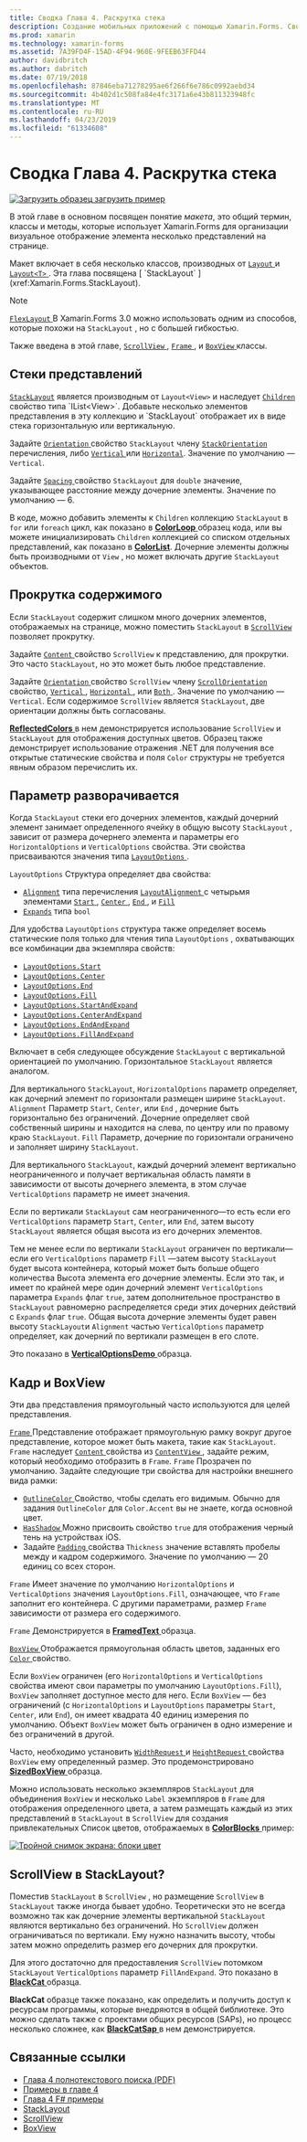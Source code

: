```yaml
---
title: Сводка Глава 4. Раскрутка стека
description: Создание мобильных приложений с помощью Xamarin.Forms. Сводка Глава 4. Раскрутка стека
ms.prod: xamarin
ms.technology: xamarin-forms
ms.assetid: 7A39FD4F-15AD-4F94-960E-9FEEB63FFD44
author: davidbritch
ms.author: dabritch
ms.date: 07/19/2018
ms.openlocfilehash: 87846eba71278295ae6f266f6e786c0992aebd34
ms.sourcegitcommit: 4b402d1c508fa84e4fc3171a6e43b811323948fc
ms.translationtype: MT
ms.contentlocale: ru-RU
ms.lasthandoff: 04/23/2019
ms.locfileid: "61334608"
---
```

# <a name="summary-of-chapter-4-scrolling-the-stack"></a>Сводка Глава 4. Раскрутка стека

[![Загрузить образец](~/media/shared/download.png) загрузить пример](https://github.com/xamarin/xamarin-forms-book-samples/tree/master/Chapter04)

В этой главе в основном посвящен понятие *макета*, это общий термин, классы и методы, которые использует Xamarin.Forms для организации визуальное отображение элемента несколько представлений на странице.

Макет включает в себя несколько классов, производных от [ `Layout` ](xref:Xamarin.Forms.Layout) и [ `Layout<T>` ](xref:Xamarin.Forms.Layout`1). Эта глава посвящена [ `StackLayout` ](xref:Xamarin.Forms.StackLayout).

> [!NOTE]
> [ `FlexLayout` ](~/xamarin-forms/user-interface/layouts/flex-layout.md) В Xamarin.Forms 3.0 можно использовать одним из способов, которые похожи на `StackLayout` , но с большей гибкостью.

Также введена в этой главе, [ `ScrollView` ](xref:Xamarin.Forms.ScrollView), [ `Frame` ](xref:Xamarin.Forms.Frame), и [ `BoxView` ](xref:Xamarin.Forms.BoxView) классы.

## <a name="stacks-of-views"></a>Стеки представлений

[`StackLayout`](xref:Xamarin.Forms.StackLayout) является производным от `Layout<View>` и наследует [ `Children` ](xref:Xamarin.Forms.Layout`1) свойство типа `IList<View>`. Добавьте несколько элементов представления в эту коллекцию и `StackLayout` отображает их в виде стека горизонтальную или вертикальную.

Задайте [ `Orientation` ](xref:Xamarin.Forms.StackLayout.Orientation) свойство `StackLayout` члену [ `StackOrientation` ](xref:Xamarin.Forms.StackOrientation) перечисления, либо [ `Vertical` ](xref:Xamarin.Forms.StackOrientation.Vertical) или [ `Horizontal`](xref:Xamarin.Forms.StackOrientation.Horizontal). Значение по умолчанию — `Vertical`.

Задайте [ `Spacing` ](xref:Xamarin.Forms.StackLayout.Spacing) свойство `StackLayout` для `double` значение, указывающее расстояние между дочерние элементы. Значение по умолчанию — 6.

В коде, можно добавить элементы к `Children` коллекцию `StackLayout` в `for` или `foreach` цикл, как показано в [ **ColorLoop** ](https://github.com/xamarin/xamarin-forms-book-samples/tree/master/Chapter04/ColorLoop) образец кода, или вы можете инициализировать `Children` коллекцией со списком отдельных представлений, как показано в [ **ColorList**](https://github.com/xamarin/xamarin-forms-book-samples/tree/master/Chapter04/ColorList). Дочерние элементы должны быть производными от `View` , но может включать другие `StackLayout` объектов.

## <a name="scrolling-content"></a>Прокрутка содержимого

Если `StackLayout` содержит слишком много дочерних элементов, отображаемых на странице, можно поместить `StackLayout` в [ `ScrollView` ](xref:Xamarin.Forms.ScrollView) позволяет прокрутку.

Задайте [ `Content` ](xref:Xamarin.Forms.ScrollView.Content) свойство `ScrollView` к представлению, для прокрутки. Это часто `StackLayout`, но это может быть любое представление.

Задайте [ `Orientation` ](xref:Xamarin.Forms.ScrollView.Orientation) свойство `ScrollView` члену [ `ScrollOrientation` ](xref:Xamarin.Forms.ScrollOrientation) свойство, [ `Vertical` ](xref:Xamarin.Forms.ScrollOrientation.Vertical), [ `Horizontal` ](xref:Xamarin.Forms.ScrollOrientation.Horizontal), или [ `Both` ](xref:Xamarin.Forms.ScrollOrientation.Both). Значение по умолчанию — `Vertical`. Если содержимое `ScrollView` является `StackLayout`, две ориентации должны быть согласованы.

[ **ReflectedColors** ](https://github.com/xamarin/xamarin-forms-book-samples/tree/master/Chapter04/ReflectedColors) в нем демонстрируется использование `ScrollView` и `StackLayout` для отображения доступных цветов. Образец также демонстрирует использование отражения .NET для получения все открытые статические свойства и поля `Color` структуры не требуется явным образом перечислить их.

## <a name="the-expands-option"></a>Параметр разворачивается

Когда `StackLayout` стеки его дочерних элементов, каждый дочерний элемент занимает определенного ячейку в общую высоту `StackLayout` , зависит от размера дочернего элемента и параметры его `HorizontalOptions` и `VerticalOptions` свойства. Эти свойства присваиваются значения типа [ `LayoutOptions` ](http://developer.xamstage.com/api/type/Xamarin.Forms.LayoutOptions/).

`LayoutOptions` Структура определяет два свойства:

- [`Alignment`](xref:Xamarin.Forms.LayoutOptions.Alignment) типа перечисления [ `LayoutAlignment` ](xref:Xamarin.Forms.LayoutAlignment) с четырьмя элементами [ `Start` ](xref:Xamarin.Forms.LayoutAlignment.Start), [ `Center` ](xref:Xamarin.Forms.LayoutAlignment.Center), [ `End` ](xref:Xamarin.Forms.LayoutAlignment.End), и [`Fill`](xref:Xamarin.Forms.LayoutAlignment.Fill)
- [`Expands`](xref:Xamarin.Forms.LayoutOptions.Expands) типа `bool`

Для удобства `LayoutOptions` структура также определяет восемь статические поля только для чтения типа `LayoutOptions` , охватывающих все комбинации два экземпляра свойств:

- [`LayoutOptions.Start`](xref:Xamarin.Forms.LayoutOptions.Start)
- [`LayoutOptions.Center`](xref:Xamarin.Forms.LayoutOptions.Center)
- [`LayoutOptions.End`](xref:Xamarin.Forms.LayoutOptions.End)
- [`LayoutOptions.Fill`](xref:Xamarin.Forms.LayoutOptions.Fill)
- [`LayoutOptions.StartAndExpand`](xref:Xamarin.Forms.LayoutOptions.StartAndExpand)
- [`LayoutOptions.CenterAndExpand`](xref:Xamarin.Forms.LayoutOptions.CenterAndExpand)
- [`LayoutOptions.EndAndExpand`](xref:Xamarin.Forms.LayoutOptions.EndAndExpand)
- [`LayoutOptions.FillAndExpand`](xref:Xamarin.Forms.LayoutOptions.FillAndExpand)

Включает в себя следующее обсуждение `StackLayout` с вертикальной ориентацией по умолчанию. Горизонтальное `StackLayout` является аналогом.

Для вертикального `StackLayout`, `HorizontalOptions` параметр определяет, как дочерний элемент по горизонтали размещен ширине `StackLayout`. `Alignment` Параметр `Start`, `Center`, или `End` , дочерние быть горизонтально без ограничений. Дочерние определяет свой собственный ширины и находится на слева, по центру или по правому краю `StackLayout`. `Fill` Параметр, дочерние по горизонтали ограничено и заполняет ширину `StackLayout`.

Для вертикального `StackLayout`, каждый дочерний элемент вертикально неограниченного и получает вертикальная область памяти в зависимости от высоты дочернего элемента, в этом случае `VerticalOptions` параметр не имеет значения.

Если по вертикали `StackLayout` сам неограниченного&mdash;то есть если его `VerticalOptions` параметр `Start`, `Center`, или `End`, затем высоту `StackLayout` является общая высота из его дочерних элементов.

Тем не менее если по вертикали `StackLayout` ограничен по вертикали&mdash;если его `VerticalOptions` параметр `Fill` &mdash;затем высоту `StackLayout` будет высота контейнера, который может быть больше общего количества Высота элемента его дочерние элементы. Если это так, и имеет по крайней мере один дочерний элемент `VerticalOptions` параметра `Expands` флаг `true`, затем дополнительное пространство в `StackLayout` равномерно распределяется среди этих дочерних действий с `Expands` флаг `true`. Общая высота дочерние элементы будет равен высоту `StackLayout`и `Alignment` частью `VerticalOptions` параметр определяет, как дочерний по вертикали размещен в его слоте.

Это показано в [ **VerticalOptionsDemo** ](https://github.com/xamarin/xamarin-forms-book-samples/tree/master/Chapter04/VerticalOptionsDemo) образца.

## <a name="frame-and-boxview"></a>Кадр и BoxView

Эти два представления прямоугольный часто используются для целей представления.

[ `Frame` ](xref:Xamarin.Forms.Frame) Представление отображает прямоугольную рамку вокруг другое представление, которое может быть макета, такие как `StackLayout`. `Frame` наследует [ `Content` ](xref:Xamarin.Forms.ContentView.Content) свойства из [ `ContentView` ](xref:Xamarin.Forms.ContentView) , задайте режим, который необходимо отобразить в `Frame`. `Frame` Прозрачен по умолчанию. Задайте следующие три свойства для настройки внешнего вида рамки:

- [ `OutlineColor` ](xref:Xamarin.Forms.Frame.OutlineColor) Свойство, чтобы сделать его видимым. Обычно для задания `OutlineColor` для `Color.Accent` вы не знаете, когда основной цвет.
- [ `HasShadow` ](xref:Xamarin.Forms.Frame.HasShadow) Можно присвоить свойство `true` для отображения черный тень на устройствах iOS.
- Задайте [ `Padding` ](xref:Xamarin.Forms.Layout.Padding) свойства `Thickness` значение вставлять пробелы между и кадром содержимого. Значение по умолчанию — 20 единиц со всех сторон.

`Frame` Имеет значение по умолчанию `HorizontalOptions` и `VerticalOptions` значения `LayoutOptions.Fill`, означающее, что `Frame` заполнит его контейнера. С другими параметрами, размер `Frame` зависимости от размера его содержимого.

`Frame` Демонстрируется в [ **FramedText** ](https://github.com/xamarin/xamarin-forms-book-samples/tree/master/Chapter04/FramedText) образца.

[ `BoxView` ](xref:Xamarin.Forms.BoxView) Отображается прямоугольная область цветов, заданных его [ `Color` ](xref:Xamarin.Forms.BoxView.Color) свойство.

Если `BoxView` ограничен (его `HorizontalOptions` и `VerticalOptions` свойства имеют свои параметры по умолчанию `LayoutOptions.Fill`), `BoxView` заполняет доступное место для него. Если `BoxView` — без ограничений (с `HorizontalOptions` и `LayoutOptions` параметры `Start`, `Center`, или `End`), он имеет квадрата 40 единиц измерения по умолчанию. Объект `BoxView` может быть ограничен в одно измерение и без ограничений в другой.

Часто, необходимо установить [ `WidthRequest` ](xref:Xamarin.Forms.VisualElement.WidthRequest) и [ `HeightRequest` ](xref:Xamarin.Forms.VisualElement.HeightRequest) свойства `BoxView` ему определенный размер. Это продемонстрировано [ **SizedBoxView** ](https://github.com/xamarin/xamarin-forms-book-samples/tree/master/Chapter04/SizedBoxView) образца.

Можно использовать несколько экземпляров `StackLayout` для объединения `BoxView` и несколько `Label` экземпляров в `Frame` для отображения определенного цвета, а затем размещать каждый из этих представлений в `StackLayout` в `ScrollView` для создания привлекательных Список цветов, отображаемых в [ **ColorBlocks** ](https://github.com/xamarin/xamarin-forms-book-samples/tree/master/Chapter04/ColorBlocks) пример:

[![Тройной снимок экрана: блоки цвет](images/ch04fg11-small.png "списка цветов")](images/ch04fg11-large.png#lightbox "списка цветов")

## <a name="a-scrollview-in-a-stacklayout"></a>ScrollView в StackLayout?

Поместив `StackLayout` в `ScrollView` , но размещение `ScrollView` в `StackLayout` также иногда бывает удобно. Теоретически это не всегда возможно так как дочерние элементы вертикальной `StackLayout` являются вертикально без ограничений. Но `ScrollView` должен ограничиваться по вертикали. Ему нужно назначить высоту, чтобы затем можно определить размер его дочерних для прокрутки.

Для этого достаточно для предоставления `ScrollView` потомком `StackLayout` `VerticalOptions` параметр `FillAndExpand`. Это показано в [ **BlackCat** ](https://github.com/xamarin/xamarin-forms-book-samples/tree/master/Chapter04/BlackCat) образца.

**BlackCat** образце также показано, как определить и получить доступ к ресурсам программы, которые внедряются в общей библиотеке. Это можно сделать также с проектами общих ресурсов (SAPs), но процесс несколько сложнее, как [ **BlackCatSap** ](https://github.com/xamarin/xamarin-forms-book-samples/tree/master/Chapter04/BlackCatSap) в нем демонстрируется.



## <a name="related-links"></a>Связанные ссылки

- [Глава 4 полнотекстового поиска (PDF)](https://download.xamarin.com/developer/xamarin-forms-book/XamarinFormsBook-Ch04-Apr2016.pdf)
- [Примеры в главе 4](https://github.com/xamarin/xamarin-forms-book-samples/tree/master/Chapter04)
- [Глава 4 F# примеры](https://github.com/xamarin/xamarin-forms-book-samples/tree/master/Chapter04/FS)
- [StackLayout](~/xamarin-forms/user-interface/layouts/stack-layout.md)
- [ScrollView](~/xamarin-forms/user-interface/layouts/scroll-view.md)
- [BoxView](~/xamarin-forms/user-interface/boxview.md)
